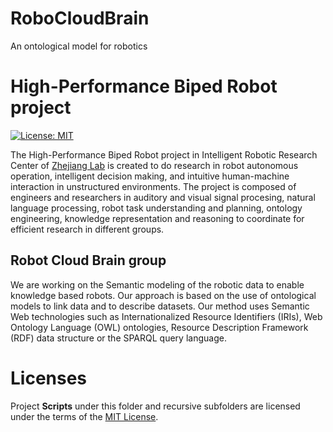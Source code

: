 # RoboCloudBrain
An ontological model for robotics

# High-Performance Biped Robot project
[![License: MIT](https://img.shields.io/badge/License-MIT-yellow.svg)](https://opensource.org/licenses/MIT)

The High-Performance Biped Robot project in Intelligent Robotic Research Center of [Zhejiang Lab](https://en.zhejianglab.com/about/overview/) is created to do research in robot autonomous operation, intelligent decision making, and intuitive human-machine interaction in unstructured environments. The project is composed of engineers and researchers in auditory and visual signal procesing, natural language processing, robot task understanding and planning, ontology engineering, knowledge representation and reasoning to coordinate for efficient research in different groups.


## Robot Cloud Brain group
We are working on the Semantic modeling of the robotic data to enable knowledge based robots. Our approach is based on the use of ontological models to link data and to describe datasets. Our method uses Semantic Web technologies such as Internationalized Resource Identifiers (IRIs), Web Ontology Language (OWL) ontologies, Resource Description Framework (RDF) data structure or the SPARQL query language.


# Licenses
Project **Scripts** under this folder and recursive subfolders are licensed under the terms of the [MIT License](LICENSE).
